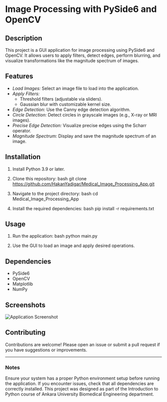 # Image Processing with PySide6 and OpenCV

## Description
This project is a GUI application for image processing using PySide6 and OpenCV. It allows users to apply filters, detect edges, perform blurring, and visualize transformations like the magnitude spectrum of images.

## Features
- *Load Images:* Select an image file to load into the application.
- *Apply Filters:*
  - Threshold filters (adjustable via sliders).
  - Gaussian blur with customizable kernel size.
- *Edge Detection:* Use the Canny edge detection algorithm.
- *Circle Detection:* Detect circles in grayscale images (e.g., X-ray or MRI images).
- *Precise Edge Detection:* Visualize precise edges using the Scharr operator.
- *Magnitude Spectrum:* Display and save the magnitude spectrum of an image.

## Installation
1. Install Python 3.9 or later.
2. Clone this repository:
   bash
   git clone https://github.com/HakanYadigar/Medical_Image_Processing_App.git
   
3. Navigate to the project directory:
   bash
   cd Medical_Image_Processing_App
   
4. Install the required dependencies:
   bash
   pip install -r requirements.txt
   

## Usage
1. Run the application:
   bash
   python main.py
   
2. Use the GUI to load an image and apply desired operations.

## Dependencies
- PySide6
- OpenCV
- Matplotlib
- NumPy

## Screenshots
![Application Screenshot](path/to/Screenshot.png)

## Contributing
Contributions are welcome! Please open an issue or submit a pull request if you have suggestions or improvements.


---

### Notes
Ensure your system has a proper Python environment setup before running the application. If you encounter issues, check that all dependencies are correctly installed. 
This project was designed as part of the Introduction to Python course of Ankara University Biomedical Engineering department.
